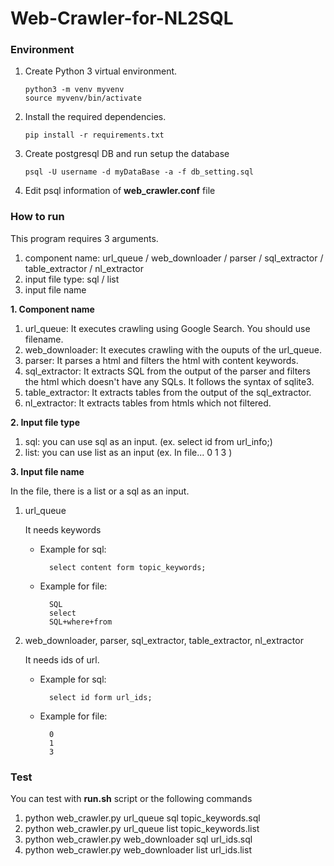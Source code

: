 # Web-Crawler-for-NL2SQL


### Environment
1.  Create Python 3 virtual environment.

        python3 -m venv myvenv
        source myvenv/bin/activate

2.  Install the required dependencies.

        pip install -r requirements.txt

3.  Create postgresql DB and run setup the database

        psql -U username -d myDataBase -a -f db_setting.sql

4.  Edit psql information of **web\_crawler.conf** file


### How to run
This program requires 3 arguments.

1.  component name: url\_queue / web\_downloader / parser / sql\_extractor / table\_extractor / nl\_extractor
2.  input file type: sql / list
3.  input file name


**1. Component name**

1.  url\_queue: It executes crawling using Google Search. You should use filename.
2.  web\_downloader: It executes crawling with the ouputs of the url\_queue.
3.  parser: It parses a html and filters the html with content keywords.
4.  sql\_extractor: It extracts SQL from the output of the parser and filters the html which doesn't have any SQLs. It follows the syntax of sqlite3.
5.  table\_extractor: It extracts tables from the output of the sql\_extractor.
6.  nl\_extractor: It extracts tables from htmls which not filtered.


**2. Input file type**

1.  sql: you can use sql as an input. (ex. select id from url\_info;)
2.  list: you can use list as an input
        (ex. In file...
            0
            1
            3
        )


**3. Input file name**

In the file, there is a list or a sql as an input.

1.  url\_queue

    It needs keywords
    
    - Example for sql: 

            select content form topic_keywords;

    - Example for file:

            SQL
            select
            SQL+where+from

2.  web\_downloader, parser, sql\_extractor, table\_extractor, nl\_extractor 

    It needs ids of url.

    - Example for sql: 

            select id form url_ids;

    - Example for file:

            0
            1
            3


### Test
You can test with **run.sh** script or the following commands

1. python web\_crawler.py url\_queue sql topic\_keywords.sql
2. python web\_crawler.py url\_queue list topic\_keywords.list
3. python web\_crawler.py web\_downloader sql url\_ids.sql
4. python web\_crawler.py web\_downloader list url\_ids.list
